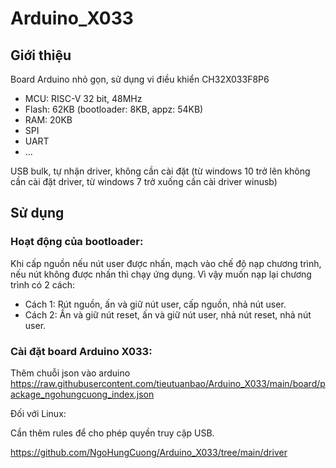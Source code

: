 # Arduino_X033
## Giới thiệu
Board Arduino nhỏ gọn, sử dụng vi điều khiển CH32X033F8P6
* MCU: RISC-V 32 bit, 48MHz
* Flash: 62KB (bootloader: 8KB, appz: 54KB)
* RAM: 20KB
* SPI
* UART
* ...
  
USB bulk, tự nhận driver, không cần cài đặt (từ windows 10 trở lên không cần cài đặt driver, từ windows 7 trở xuống cần cài driver winusb)
## Sử dụng
### Hoạt động của bootloader:
Khi cấp nguồn nếu nút user được nhấn, mạch vào chế độ nạp chương trình, nếu nút không được nhấn thì chạy ứng dụng. Vì vậy muốn nạp lại chương trình có 2 cách:
* Cách 1: Rút nguồn, ấn và giữ nút user, cấp nguồn, nhả nút user.
* Cách 2: Ấn và giữ nút reset, ấn và giữ nút user, nhả nút reset, nhả nút user.
### Cài đặt board Arduino X033:
Thêm chuỗi json vào arduino https://raw.githubusercontent.com/tieutuanbao/Arduino_X033/main/board/package_ngohungcuong_index.json

Đối với Linux:

Cần thêm rules để cho phép quyền truy cập USB.

https://github.com/NgoHungCuong/Arduino_X033/tree/main/driver
